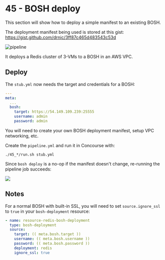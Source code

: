 45 - BOSH deploy
================

This section will show how to deploy a simple manifest to an existing BOSH.

The deployment manifest being used is stored at this gist: https://gist.github.com/drnic/3ff87c465d483543c53d

![pipeline](http://cl.ly/image/1U1R2e1m412a/bosh-deploy-pipeline.png)

It deploys a Redis cluster of 3-VMs to a BOSH in an AWS VPC.

Deploy
------

The `stub.yml` now needs the target and credentials for a BOSH:

```yaml
---
meta:
  ...
  bosh:
    target: https://54.149.109.239:25555
    username: admin
    password: admin
```

You will need to create your own BOSH deployment manifest, setup VPC networking, etc.

Create the `pipeline.yml` and run it in Concourse with:

```
./45_*/run.sh stub.yml
```

Since `bosh deploy` is a no-op if the manifest doesn't change, re-running the pipeline job succeeds:

![](http://cl.ly/image/2f0l1W200q3L/bosh-deploy-redis.png)

Notes
-----

For a normal BOSH with built-in SSL, you will need to set `source.ignore_ssl` to `true` in your `bosh-deployment` resource:

```yaml
- name: resource-redis-bosh-deployment
  type: bosh-deployment
  source:
    target: (( meta.bosh.target ))
    username: (( meta.bosh.username ))
    password: (( meta.bosh.password ))
    deployment: redis
    ignore_ssl: true
```
